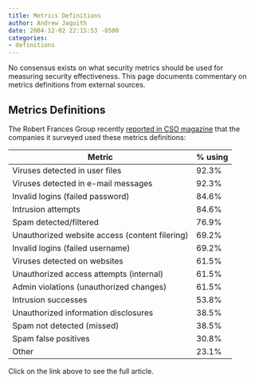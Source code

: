 ```yaml
---
title: Metrics Definitions
author: Andrew Jaquith
date: 2004-12-02 22:15:53 -0500
categories:
- definitions
---
```

No consensus exists on what security metrics should be used for measuring security effectiveness. This page documents commentary on metrics definitions from external sources.

## Metrics Definitions
The Robert Frances Group recently [reported in CSO magazine](http://www.csoonline.com/analyst/report2412.html) that the companies it surveyed used these metrics definitions:

<table class="table table-stripes"><thead><tr><th>Metric</th><th>% using</th></tr></thead>
<tr><td>Viruses detected in user files</td><td>92.3%</td></tr>
<tr><td>Viruses detected in e-mail messages</td><td>92.3%</td></tr>
<tr><td>Invalid logins (failed password)</td><td>84.6%</td></tr>
<tr><td>Intrusion attempts</td><td>84.6%</td></tr>
<tr><td>Spam detected/filtered</td><td>76.9%</td></tr>
<tr><td>Unauthorized website access (content filering)</td><td>69.2%</td></tr>
<tr><td>Invalid logins (failed username)</td><td>69.2%</td></tr>
<tr><td>Viruses detected on websites</td><td>61.5%</td></tr>
<tr><td>Unauthorized access attempts (internal)</td><td>61.5%</td></tr>
<tr><td>Admin violations (unauthorized changes)</td><td>61.5%</td></tr>
<tr><td>Intrusion successes</td><td>53.8%</td></tr>
<tr><td>Unauthorized information disclosures</td><td>38.5%</td></tr>
<tr><td>Spam not detected (missed)</td><td>38.5%</td></tr>
<tr><td>Spam false positives</td><td>30.8%</td></tr>
<tr><td>Other</td><td>23.1%</td></tr>
</table>

Click on the link above to see the full article.
